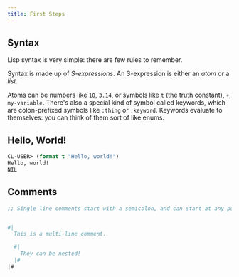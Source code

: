 ```yaml
---
title: First Steps
---
```


## Syntax

Lisp syntax is very simple: there are few rules to remember.

Syntax is made up of *S-expressions*. An S-expression is either an *atom* or a
*list*.

Atoms can be numbers like `10`, `3.14`, or symbols like `t` (the truth
constant), `+`, `my-variable`. There's also a special kind of symbol called
keywords, which are colon-prefixed symbols like `:thing` or `:keyword`. Keywords
evaluate to themselves: you can think of them sort of like enums.

## Hello, World!

```lisp
CL-USER> (format t "Hello, world!")
Hello, world!
NIL
```

## Comments

```lisp
;; Single line comments start with a semicolon, and can start at any point in the line


#|
  This is a multi-line comment.

  #|
    They can be nested!
  |#
|#
```
